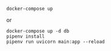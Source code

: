 ```
docker-compose up
```

or

```
docker-compose up -d db
pipenv install
pipenv run uvicorn main:app --reload
```
